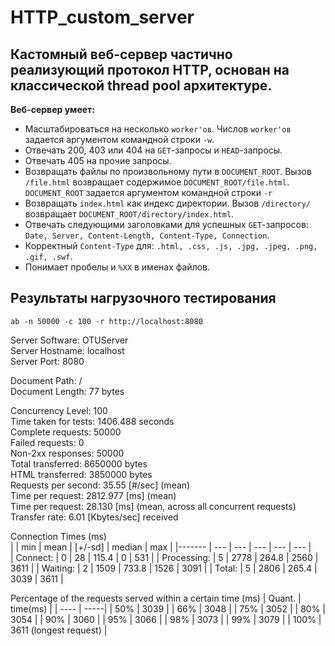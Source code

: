 # HTTP_custom_server

## Кастомный веб-сервер частично реализующий протокол HTTP, основан на классической thread pool архитектуре.


__Веб-сервер умеет:__

* Масштабироваться на несколько `worker'ов`.
Числов `worker'ов` задается аргументом командной строки `-w`.
* Отвечать 200, 403 или 404 на `GET`-запросы и `HEAD`-запросы.
* Отвечать 405 на прочие запросы.
* Возвращать файлы по произвольному пути в `DOCUMENT_ROOT`. 
Вызов `/file.html` возвращает содержимое `DOCUMENT_ROOT/file.html`.
`DOCUMENT_ROOT` задается аргументом командной строки `-r`
* Возвращать `index.html` как индекс директории.
Вызов `/directory/` возвращает `DOCUMENT_ROOT/directory/index.html`.
* Отвечать следующими заголовками для успешных `GET`-запросов: `Date, Server, Content-Length, Content-Type, Connection`.
* Корректный `Content-Type` для: `.html, .css, .js, .jpg, .jpeg, .png, .gif, .swf`.
* Понимает пробелы и `%XX` в именах файлов.


## Результаты нагрузочного тестирования
`ab -n 50000 -c 100 -r http://localhost:8080`

Server Software:        OTUServer  
Server Hostname:        localhost  
Server Port:            8080  

Document Path:          /  
Document Length:        77 bytes  

Concurrency Level:      100  
Time taken for tests:   1406.488 seconds  
Complete requests:      50000  
Failed requests:        0  
Non-2xx responses:      50000  
Total transferred:      8650000 bytes  
HTML transferred:       3850000 bytes  
Requests per second:    35.55 [#/sec] (mean)  
Time per request:       2812.977 [ms] (mean)  
Time per request:       28.130 [ms] (mean, across all concurrent requests)  
Transfer rate:          6.01 [Kbytes/sec] received  

Connection Times (ms)  
| | min | mean | [+/-sd] | median | max |
|------- | --- | --- | --- | --- | --- |             
| Connect: | 0 | 28 | 115.4 | 0 | 531 |
| Processing: | 5 | 2778 | 264.8 | 2560 | 3611 | 
| Waiting: | 2 | 1509 | 733.8 | 1526 | 3091 |
| Total: | 5 | 2806 | 265.4 | 3039 | 3611 |


Percentage of the requests served within a certain time (ms) 
| Quant. | time(ms) |
| ---- | -----|
| 50% | 3039 |
| 66% | 3048 |
| 75% | 3052 |
| 80% | 3054 |
| 90% | 3060 |
| 95% | 3066 |
| 98% | 3073 |
| 99% | 3079 |
| 100% | 3611 (longest request) |